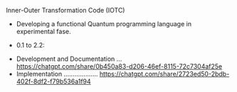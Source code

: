 Inner-Outer Transformation Code (IOTC)

- Developing a functional Quantum programming language in experimental fase.

* 0.1 to 2.2:

- Development and Documentation ... https://chatgpt.com/share/0b450a83-d206-46ef-8115-72c7304af25e
- Implementation ................... https://chatgpt.com/share/2723ed50-2bdb-402f-8df2-f79b536a1f94